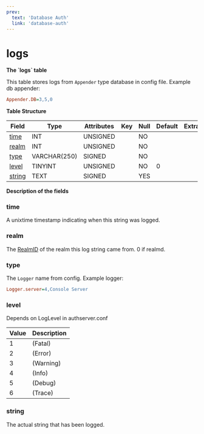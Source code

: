 ```yaml
---
prev:
  text: 'Database Auth'
  link: 'database-auth'
---
```


# logs

**The \`logs\` table**

This table stores logs from `Appender` type database in config file. Example db appender:

```ini
Appender.DB=3,5,0
```

**Table Structure**

| Field       | Type         | Attributes | Key | Null | Default | Extra | Comment |
| ----------- | ------------ | ---------- | --- | ---- | ------- | ----- | ------- |
| [time][1]   | INT          | UNSIGNED   |     | NO   |         |       |         |
| [realm][2]  | INT          | UNSIGNED   |     | NO   |         |       |         |
| [type][3]   | VARCHAR(250) | SIGNED     |     | NO   |         |       |         |
| [level][4]  | TINYINT      | UNSIGNED   |     | NO   | 0       |       |         |
| [string][5] | TEXT         | SIGNED     |     | YES  |         |       |         |

[1]: #time
[2]: #realm
[3]: #type
[4]: #level
[5]: #string

**Description of the fields**

### time

A unixtime timestamp indicating when this string was logged.

### realm

The [RealmID](realmlist#id) of the realm this log string came from. 0 if realmd.

### type

The `Logger` name from config. Example logger:

```ini
Logger.server=4,Console Server
```

### level

Depends on LogLevel in authserver.conf

| Value | Description |
| ----- | ----------- |
| 1     | (Fatal)     |
| 2     | (Error)     |
| 3     | (Warning)   |
| 4     | (Info)      |
| 5     | (Debug)     |
| 6     | (Trace)     |

### string

The actual string that has been logged.
